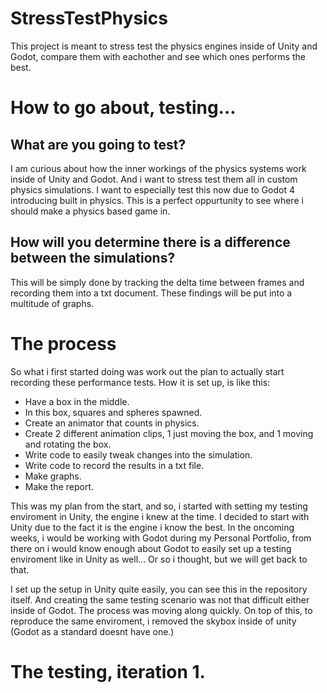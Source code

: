 # StressTestPhysics
 This project is meant to stress test the physics engines inside of Unity and Godot, compare them with eachother and see which ones performs the best.
 
 
# How to go about, testing...

## What are you going to test?
 I am curious about how the inner workings of the physics systems work inside of Unity and Godot. And i want to stress test them all in custom physics simulations. I want to especially test this now due to Godot 4 introducing built in physics. This is a perfect oppurtunity to see where i should make a physics based game in.
 
 
## How will you determine there is a difference between the simulations?
This will be simply done by tracking the delta time between frames and recording them into a txt document. These findings will be put into a multitude of graphs.

# The process
So what i first started doing was work out the plan to actually start recording these performance tests. How it is set up, is like this:
- Have a box in the middle.
- In this box, squares and spheres spawned.
- Create an animator that counts in physics.
- Create 2 different animation clips, 1 just moving the box, and 1 moving and rotating the box.
- Write code to easily tweak changes into the simulation.
- Write code to record the results in a txt file.
- Make graphs.
- Make the report.

This was my plan from the start, and so, i started with setting my testing enviroment in Unity, the engine i knew at the time. I decided to start with Unity due to the fact it is the engine i know the best. In the oncoming weeks, i would be working with Godot during my Personal Portfolio, from there on i would know enough about Godot to easily set up a testing enviroment like in Unity as well... Or so i thought, but we will get back to that.

I set up the setup in Unity quite easily, you can see this in the repository itself. And creating the same testing scenario was not that difficult either inside of Godot. The process was moving along quickly. On top of this, to reproduce the same enviroment, i removed the skybox inside of unity (Godot as a standard doesnt have one.)

# The testing, iteration 1.
<picture>
 <source media="(prefers-color-scheme: dark)" srcset="/Images/GodotSetup.png">
 <source media="(prefers-color-scheme: dark)" srcset="Unity testing scenario">
</picture>
